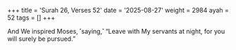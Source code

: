 +++
title = 'Surah 26, Verses 52'
date = '2025-08-27'
weight = 2984
ayah = 52
tags = []
+++

And We inspired Moses, ˹saying,˺ “Leave with My servants at night, for you will surely be pursued.”